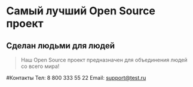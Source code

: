# Самый лучший Open Source проект

## Сделан людьми для людей

> Наш Open Source проект предназначен для объединения людей со всего мира!

#Контакты
Тел: 8 800 333 55 22
Email: support@test.ru
